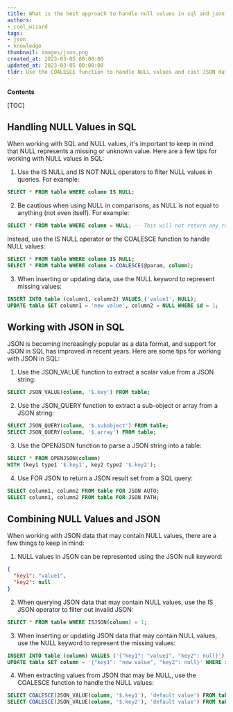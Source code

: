 ```yaml
---
title: What is the best approach to handle null values in sql and json?
authors:
- cool_wizard
tags:
- json
- knowledge
thumbnail: images/json.png
created_at: 2023-03-05 00:00:00
updated_at: 2023-03-05 00:00:00
tldr: Use the COALESCE function to handle NULL values and cast JSON data types to their corresponding SQL data types.
---
```


**Contents**

[TOC]

## Handling NULL Values in SQL

When working with SQL and NULL values, it's important to keep in mind that NULL represents a missing or unknown value. Here are a few tips for working with NULL values in SQL:

1. Use the IS NULL and IS NOT NULL operators to filter NULL values in queries. For example:

```sql
SELECT * FROM table WHERE column IS NULL;
```

2. Be cautious when using NULL in comparisons, as NULL is not equal to anything (not even itself). For example:

```sql
SELECT * FROM table WHERE column = NULL; -- This will not return any rows
```

Instead, use the IS NULL operator or the COALESCE function to handle NULL values:

```sql
SELECT * FROM table WHERE column IS NULL;
SELECT * FROM table WHERE column = COALESCE(@param, column);
```

3. When inserting or updating data, use the NULL keyword to represent missing values:

```sql
INSERT INTO table (column1, column2) VALUES ('value1', NULL);
UPDATE table SET column1 = 'new value', column2 = NULL WHERE id = 1;
```



## Working with JSON in SQL 

JSON is becoming increasingly popular as a data format, and support for JSON in SQL has improved in recent years. Here are some tips for working with JSON in SQL:

1. Use the JSON_VALUE function to extract a scalar value from a JSON string:

```sql
SELECT JSON_VALUE(column, '$.key') FROM table;
```

2. Use the JSON_QUERY function to extract a sub-object or array from a JSON string:

```sql
SELECT JSON_QUERY(column, '$.subobject') FROM table;
SELECT JSON_QUERY(column, '$.array') FROM table;
```

3. Use the OPENJSON function to parse a JSON string into a table:

```sql
SELECT * FROM OPENJSON(column)
WITH (key1 type1 '$.key1', key2 type2 '$.key2');
```

4. Use FOR JSON to return a JSON result set from a SQL query:

```sql
SELECT column1, column2 FROM table FOR JSON AUTO;
SELECT column1, column2 FROM table FOR JSON PATH;
```



## Combining NULL Values and JSON

When working with JSON data that may contain NULL values, there are a few things to keep in mind:

1. NULL values in JSON can be represented using the JSON null keyword:

```json
{
  "key1": "value1",
  "key2": null
}
```

2. When querying JSON data that may contain NULL values, use the IS JSON operator to filter out invalid JSON:

```sql
SELECT * FROM table WHERE ISJSON(column) = 1;
```

3. When inserting or updating JSON data that may contain NULL values, use the NULL keyword to represent the missing values:

```sql
INSERT INTO table (column) VALUES ('{"key1": "value1", "key2": null}');
UPDATE table SET column = '{"key1": "new value", "key2": null}' WHERE id = 1;
```

4. When extracting values from JSON that may be NULL, use the COALESCE function to handle the NULL values:

```sql
SELECT COALESCE(JSON_VALUE(column, '$.key1'), 'default value') FROM table;
SELECT COALESCE(JSON_VALUE(column, '$.key2'), 'default value') FROM table;
```
